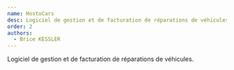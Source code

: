 ```yaml
---
name: HostoCars
desc: Logiciel de gestion et de facturation de réparations de véhicules.
order: 2
authors:
  - Brice KESSLER
---
```


Logiciel de gestion et de facturation de réparations de véhicules.
